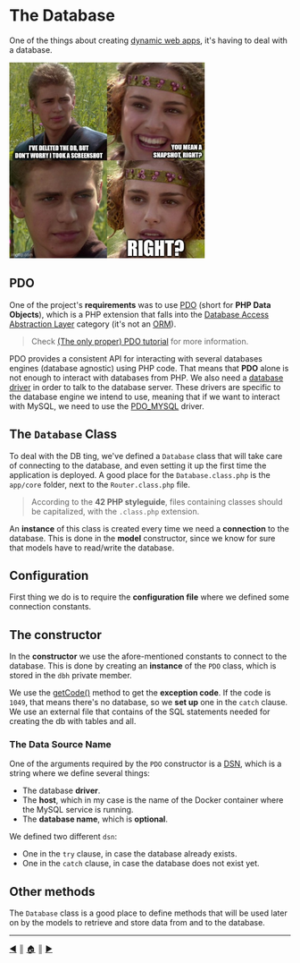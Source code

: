# The Database
One of the things about creating [dynamic web apps](https://en.wikipedia.org/wiki/Dynamic_web_page), it's having to deal with a database.

<img src="./images/db.jpg" height="350" />

## PDO
One of the project's **requirements** was to use [PDO](https://www.php.net/manual/en/intro.pdo.php) (short for **PHP Data Objects**), which is a PHP extension that falls into the [Database Access Abstraction Layer](https://en.wikipedia.org/wiki/Database_abstraction_layer) category (it's not an [ORM](https://en.wikipedia.org/wiki/Object%E2%80%93relational_mapping)).

> Check [(The only proper) PDO tutorial](https://phpdelusions.net/pdo) for more information.

PDO provides a consistent API for interacting with several databases engines (database agnostic) using PHP code. That means that **PDO** alone is not enough to interact with databases from PHP. We also need a [database driver](https://www.php.net/manual/en/pdo.drivers.php) in order to talk to the database server. These drivers are specific to the database engine we intend to use, meaning that if we want to interact with MySQL, we need to use the [PDO_MYSQL](https://www.php.net/manual/en/ref.pdo-mysql.php) driver.


## The `Database` Class
To deal with the DB ting, we've defined a `Database` class that will take care of connecting to the database, and even setting it up the first time the application is deployed. A good place for the `Database.class.php` is the `app/core` folder, next to the `Router.class.php` file.

> According to the **42 PHP styleguide**, files containing classes should be capitalized, with the `.class.php` extension.

An **instance** of this class is created every time we need a **connection** to the database. This is done in the **model** constructor, since we know for sure that models have to read/write the database.

## Configuration
First thing we do is to require the **configuration file** where we defined some connection constants.

## The constructor
In the **constructor** we use the afore-mentioned constants to connect to the database. This is done by creating an **instance** of the `PDO` class, which is stored in the `dbh` private member.

We use the [getCode()](https://www.php.net/manual/en/exception.getcode.php) method to get the **exception code**. If the code is `1049`, that means there's no database, so we **set up** one in the `catch` clause. We use an external file that contains of the SQL statements needed for creating the db with tables and all.

### The Data Source Name
One of the arguments required by the `PDO` constructor is a [DSN](https://en.wikipedia.org/wiki/Data_source_name), which is a string where we define several things:

* The database **driver**.
* The **host**, which in my case is the name of the Docker container where the MySQL service is running.
* The **database name**, which is **optional**.

We defined two different `dsn`:

* One in the `try` clause, in case the database already exists.
* One in the `catch` clause, in case the database does not exist yet.

## Other methods
The `Database` class is a good place to define methods that will be used later on by the models to retrieve and store data from and to the database.

---
[:arrow_backward:][back] ║ [:house:][home] ║ [:arrow_forward:][next]

<!-- navigation -->
[home]: #
[back]: ./README/router.md
[next]: #